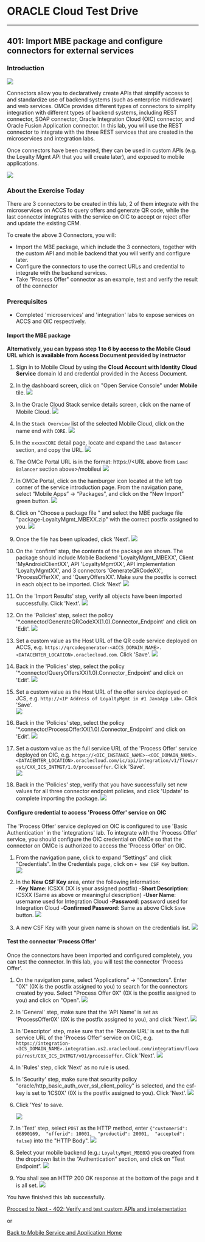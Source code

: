 
# ORACLE Cloud Test Drive #
-----
## 401: Import MBE package and configure connectors for external services ##

### Introduction ###
![](../common/images/mobile/402-Connectors_Overview.png)

Connectors allow you to declaratively create APIs that simplify access to and standardize use of backend systems (such as enterprise middleware) and web services. OMCe provides different types of connectors to simplify integration with different types of backend systems, including REST connector, SOAP connector, Oracle Integration Cloud (OIC) connector, and Oracle Fusion Application connector. In this lab, you will use the REST connector to integrate with the three REST services that are created in the microservices and integration labs.

Once connectors have been created, they can be used in custom APIs (e.g. the Loyalty Mgmt APi that you will create later), and exposed to mobile applications.

![](../common/images/mobile/402-Connectors_Mechanism.png)

### About the Exercise Today ###
There are 3 connectors to be created in this lab, 2 of them integrate with the microservices on ACCS to query offers and generate QR code, while the last connector integrates with the service on OIC to accept or reject offer and update the existing CRM.

To create the above 3 Connectors, you will:
- Import the MBE package, which include the 3 connectors, together with the custom API and mobile backend that you will verify and configure later.
- Configure the connectors to use the correct URLs and credential to integrate with the backend services.
- Take "Process Offer" connector as an example, test and verify the result of the connector

### Prerequisites ###
- Completed 'microservices' and 'integration' labs to expose services on ACCS and OIC respectively.

#### Import the MBE package ####

**Alternatively, you can bypass step 1 to 6 by access to the Mobile Cloud URL which is available from Access Document provided by instructor**

1. Sign in to Mobile Cloud by using the **Cloud Account with Identity Cloud Service** domain Id and credential provided in the Access Document.

2. In the dashboard screen, click on "Open Service Console" under **Mobile** tile.
![](../common/images/mobile/400-MobileEnvService.png)

3. In the Oracle Cloud Stack service details screen, click on the name of Mobile Cloud.
![](../common/images/mobile/400-MCS_ServiceInstanceURL.png)

4. In the `Stack Overview` list of the selected Mobile Cloud, click on the name end with `CORE`.
![](../common/images/mobile/400-OMC-Core.png)

5. In the `xxxxxCORE` detail page, locate and expand the `Load Balancer` section, and copy the URL.
![](../common/images/mobile/400-OMC-LB.png)

6. The OMCe Portal URL is in the format: https://<URL above from `Load Balancer` section above>/mobileui
![](../common/images/mobile/400-OMC-Home.png)

7. In OMCe Portal, click on the hamburger icon located at the left top corner of the service introduction page. From the navigation pane, select “Mobile Apps” -> “Packages”, and click on the “New Import” green button.
![](../common/images/mobile/401-New_Import_Package.png)

8. Click on "Choose a package file " and select the MBE package file "package-LoyaltyMgmt_MBEXX.zip" with the correct postfix assigned to you.
![](../common/images/mobile/401-Import_Package_Select_File.png)

9. Once the file has been uploaded, click 'Next'.
![](../common/images/mobile/401-Import_Package_File_Validated.png)

10. On the 'confirm' step, the contents of the package are shown. The package should include Mobile Backend 'LoyaltyMgmt_MBEXX', Client 'MyAndroidClientXX', API 'LoyaltyMgmtXX', API implementation 'LoyaltyMgmtXX', and 3 connectors 'GenerateQRCodeXX', 'ProcessOfferXX', and 'QueryOffersXX'. Make sure the postfix is correct in each object to be imported. Click 'Next'
![](../common/images/mobile/401-Import_Package_Confirm.png)

11. On the 'Import Results' step, verify all objects have been imported successfully. Click 'Next'.
![](../common/images/mobile/401-Import_Package_Results.png)

12. On the 'Policies' step, select the policy '*.connector/GenerateQRCodeXX(1.0).Connector_Endpoint' and click on 'Edit'.
![](../common/images/mobile/401-Import_Package_Select_GenerateQRCode_Endpoint.png)

13. Set a custom value as the Host URL of the QR code service deployed on ACCS, e.g. `https://qrcodegenerator-<ACCS_DOMAIN_NAME>.<DATACENTER_LOCATION>.oraclecloud.com`. Click 'Save'.
![](../common/images/mobile/401-Import_Package_Update_GenerateQRCode_Endpoint.png)

14. Back in the 'Policies' step, select the policy '*.connector/QueryOffersXX(1.0).Connector_Endpoint' and click on 'Edit'.
![](../common/images/mobile/401-Import_Package_Select_QueryOffers_Endpoint.png)

15. Set a custom value as the Host URL of the offer service deployed on JCS, e.g. `http://<IP Address of LoyaltyMgmt in #1 JavaApp Lab>`. Click 'Save'.  
![](../common/images/mobile/401-Import_Package_Update_QueryOffers_Endpoint.png)

16. Back in the 'Policies' step, select the policy '*.connector/ProcessOfferXX(1.0).Connector_Endpoint' and click on 'Edit'.
![](../common/images/mobile/401-Import_Package_Select_ProcessOffer_Endpoint.png)

17. Set a custom value as the full service URL of the 'Process Offer' service deployed on OIC, e.g. `https://<OIC_INSTANCE_NAME>-<OIC_DOMAIN_NAME>.<DATACENTER_LOCATION>.oraclecloud.com/ic/api/integration/v1/flows/rest/CXX_ICS_INTMGT/1.0/processoffer`. Click 'Save'.  
![](../common/images/mobile/401-Import_Package_Update_ProcessOffer_Endpoint.png)

18. Back in the 'Policies' step, verify that you have successfully set new values for all three connector endpoint policies, and click 'Update' to complete importing the package.
![](../common/images/mobile/401-Import_Package_Complete_Update_Policies.png)


#### Configure credential to access 'Process Offer' service on OIC ####
The 'Process Offer' service deployed on OIC is configured to use 'Basic Authentication' in the 'integrations' lab. To integrate with the 'Process Offer' service, you should configure the OIC credential on OMCe so that the connector on OMCe is authorized to access the 'Process Offer' on OIC.

1. From the navigation pane, click to expand “Settings” and click "Credentials". In the Credentials page, click on `+ New CSF Key` button.  
![](../common/images/mobile/401-CSF_Navigate_To_CSF.png)

2. In the **New CSF Key** area, enter the following information:  
-**Key Name**: ICSXX (XX is your assigned postfix)
-**Short Description**: ICSXX (Same as above or meaningful description)
-**User Name**: username used for Integration Cloud
-**Password**: password used for Integration Cloud
-**Confirmed Password**: Same as above
Click `Save` button.
![](../common/images/mobile/401-CSF_Update_CSF.png)

3. A new CSF Key with your given name is shown on the credentials list.
![](../common/images/mobile/401-CSF_Done.png)

#### Test the connector 'Process Offer' ####

Once the connectors have been imported and configured completely, you can test the connector. In this lab, you will test the connector 'Process Offer'.

1. On the navigation pane, select “Applications” -> “Connectors”. Enter "0X" (0X is the postfix assigned to you) to search for the connectors created by you. Select "Process Offer 0X" (0X is the postfix assigned to you) and click on "Open".
![](../common/images/mobile/401-Test_Connector_Open_ProcessOffer.png)

2. In 'General' step, make sure that the 'API Name' is set as 'ProcessOffer0X' (0X is the postfix assigned to you), and click 'Next'.
![](../common/images/mobile/401-Test_Connector_ProcessOffer_General.png)

3. In 'Descriptor' step, make sure that the 'Remote URL' is set to the full service URL of the 'Process Offer' service on OIC, e.g. `https://integration-<ICS_DOMAIN_NAME>.integration.us2.oraclecloud.com/integration/flowapi/rest/C0X_ICS_INTMGT/v01/processoffer`. Click 'Next'.
![](../common/images/mobile/401-Test_Connector_ProcessOffer_Descriptor.png)

4. In 'Rules' step, click 'Next' as no rule is used. 

5. In 'Security' step, make sure that security policy "oracle/http_basic_auth_over_ssl_client_policy" is selected, and the csf-key is set to 'ICS0X' (0X is the postfix assigned to you). Click 'Next'.
![](../common/images/mobile/401-Test_Connector_ProcessOffer_Security.png)

6. Click 'Yes' to save.

   ![](../common/images/mobile/401-Test_Connector_ProcessOffer_Save.png)

7. In 'Test' step, select `POST` as the HTTP method, enter `{"customerid": 66890169,  "offerid": 10001,  "productid": 20001,  "accepted": false}` into the "HTTP Body".
![](../common/images/mobile/401-Test_Connector_ProcessOffer_Test_1.png)

8. Select your mobile backend (e.g.: `LoyaltyMgmt_MBE0X`) you created from the dropdown list in the “Authentication” section, and click on “Test Endpoint”.
![](../common/images/mobile/401-Test_Connector_ProcessOffer_Test_2.png)

9. You shall see an HTTP 200 OK response at the bottom of the page and it is all set.
![](../common/images/mobile/401-Test_Connector_ProcessOffer_Test_Result.png)


You have finished this lab successfully.

[Procced to Next - 402: Verify and test custom APIs and implementation](402-MobileLab.md)

or

[Back to Mobile Service and Application Home](README.md)
